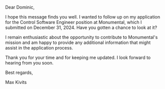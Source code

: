 Dear Dominic,

I hope this message finds you well. I wanted to follow up on my
application for the Control Software Engineer position at Monumental, which I
submitted on December 31, 2024. Have you gotten a chance to look at it?

I remain enthusiastic about the opportunity to contribute to Monumental's
mission and am happy to provide any additional information that might assist in
the application process.

Thank you for your time and for keeping me updated. I look forward to
hearing from you soon.

Best regards,

Max Kivits
